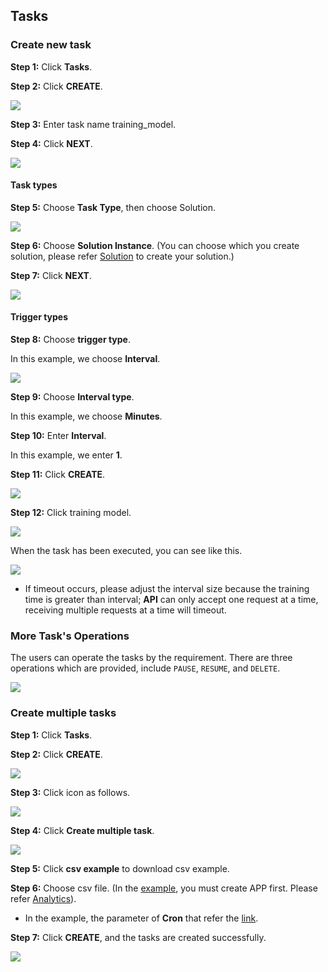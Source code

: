## Tasks
 	

### Create new task

**Step 1:** Click **Tasks**.

**Step 2:** Click **CREATE**.

![](../_static/images/portal/tasks/2-23.png)

**Step 3:** Enter task name training_model.

**Step 4:** Click **NEXT**.

![](../_static/images/portal/tasks/2-24.png)

#### Task types

**Step 5:** Choose **Task Type**, then choose Solution.

![](../_static/images/portal/tasks/2-25.png)

**Step 6:** Choose **Solution Instance**. (You can choose which you create solution, please refer [Solution](https://afs-docs.readthedocs.io/en/latest/portal/workspace.html) to create your solution.)

**Step 7:** Click **NEXT**.

![](../_static/images/portal/tasks/2-26.png)

#### Trigger types

**Step 8:** Choose **trigger type**. 

In this example, we choose **Interval**.

![](../_static/images/portal/tasks/2-27.png)

**Step 9:** Choose **Interval type**.

In this example, we choose **Minutes**.

**Step 10:** Enter **Interval**.

In this example, we enter **1**.

**Step 11:** Click **CREATE**.

![](../_static/images/portal/tasks/2-28.png)


**Step 12:** Click training model.

![](../_static/images/portal/tasks/2-29.png)

When the task has been executed, you can see like this.

![](../_static/images/portal/tasks/2-30.png)

* If timeout occurs, please adjust the interval size because the training time is greater than interval; **API** can only accept one request at a time, receiving multiple requests at a time will timeout.

### More Task's Operations

The users can operate the tasks by the requirement. There are three operations which are provided, include `PAUSE`, `RESUME`, and `DELETE`.

![](../_static/images/portal/tasks/task_operation.png)


### Create multiple tasks

**Step 1:** Click **Tasks**.

**Step 2:** Click **CREATE**.

![](../_static/images/portal/tasks/2-23.png)

**Step 3:** Click icon as follows.

![](../_static/images/portal/tasks/multitask_create_1.png)

**Step 4:** Click **Create multiple task**.

![](../_static/images/portal/tasks/multitask_create_2.png)

**Step 5:** Click **csv example** to download csv example.

**Step 6:** Choose csv file. (In the [example](https://github.com/chenjr0719/AFS-docs/blob/master/docs/_static/images/portal/tasks/multiple_task_example.csv), you must create APP first. Please refer [Analytics](https://afs-docs.readthedocs.io/en/latest/portal/workspace.html#analytics)).

* In the example, the parameter of **Cron** that refer the [link](http://www.adminschoice.com/crontab-quick-reference). 

**Step 7:** Click **CREATE**, and the tasks are created successfully.

![](../_static/images/portal/tasks/multitask_create_3.png)








